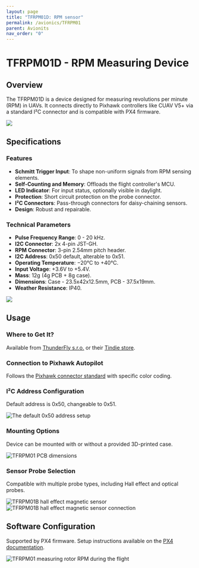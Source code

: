 ```yaml
---
layout: page
title: "TFRPM01D: RPM sensor"
permalink: /avionics/TFRPM01
parent: Avionits
nav_order: "0"
---
```


# TFRPM01D - RPM Measuring Device

## Overview
The TFRPM01D is a device designed for measuring revolutions per minute (RPM) in UAVs. It connects directly to Pixhawk controllers like CUAV V5+ via a standard I²C connector and is compatible with PX4 firmware.

![](/doc/img/TFRPM01D.jpg)

## Specifications

### Features
- **Schmitt Trigger Input**: To shape non-uniform signals from RPM sensing elements.
- **Self-Counting and Memory**: Offloads the flight controller's MCU.
- **LED Indicator**: For input status, optionally visible in daylight.
- **Protection**: Short circuit protection on the probe connector.
- **I²C Connectors**: Pass-through connectors for daisy-chaining sensors.
- **Design**: Robust and repairable.

### Technical Parameters
- **Pulse Frequency Range**: 0 - 20 kHz.
- **I2C Connector**: 2x 4-pin JST-GH.
- **RPM Connector**: 3-pin 2.54mm pitch header.
- **I2C Address**: 0x50 default, alterable to 0x51.
- **Operating Temperature**: −20°C to +40°C.
- **Input Voltage**: +3.6V to +5.4V.
- **Mass**: 12g (4g PCB + 8g case).
- **Dimensions**: Case - 23.5x42x12.5mm, PCB - 37.5x19mm.
- **Weather Resistance**: IP40.

![](doc/img/TFRPM01D_pcb_bot.jpg)

## Usage

### Where to Get It?
Available from [ThunderFly s.r.o.](https://www.thunderfly.cz/) or their [Tindie store](https://www.tindie.com/products/thunderfly/tfrpm01-drone-rpm-tachometer-sensor/).

### Connection to Pixhawk Autopilot
Follows the [Pixhawk connector standard](https://github.com/pixhawk/Pixhawk-Standards/blob/master/DS-009%20Pixhawk%20Connector%20Standard.pdf) with specific color coding.

### I²C Address Configuration
Default address is 0x50, changeable to 0x51.

![The default 0x50 address setup](/doc/img/JP1_address_0x50_config.png)

### Mounting Options
Device can be mounted with or without a provided 3D-printed case.

![TFRPM01 PCB dimensions](doc/img/TFRPM01_PCB_dimensions.png)

### Sensor Probe Selection
Compatible with multiple probe types, including Hall effect and optical probes.

![TFRPM01B hall effect magnetic sensor](/doc/img/TFRPM01B_hall_sensor.jpg)
![TFRPM01B hall effect magnetic sensor connection](/doc/img/TFRPM01B_hall_connection.jpg)

## Software Configuration
Supported by PX4 firmware. Setup instructions available on the [PX4 documentation](https://docs.px4.io/main/en/sensor/thunderfly_tachometer.html#software-setup).

![TFRPM01 measuring rotor RPM during the flight](/doc/img/rpm_graph.png)
